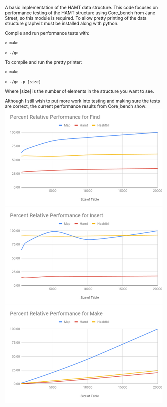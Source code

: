 A basic implementation of the HAMT data structure. This code focuses on performance testing of the HAMT structure using Core_bench from Jane Street, so this module is required. To allow pretty printing of the data structure graphviz must be installed along with python.

Compile and run performance tests with:

```
> make

> ./go
```

To compile and run the pretty printer:

```
> make

> ./go -p [size]
```
Where [size] is the number of elements in the structure you want to see.



Although I still wish to put more work into testing and making sure the tests are correct, the current performance results from Core_bench show:
![alt text](https://github.com/JamesClark123/hamt/blob/master/imgs/Percent%20Relative%20Performance%20for%20Find.png "Find Performance")
![alt text](https://github.com/JamesClark123/hamt/blob/master/imgs/Percent%20Relative%20Performance%20for%20Insert.png "Insert Performance")
![alt text](https://github.com/JamesClark123/hamt/blob/master/imgs/Percent%20Relative%20Performance%20for%20Make.png "Make Performance")
